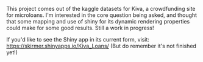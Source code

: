 This project comes out of the kaggle datasets for Kiva, a crowdfunding site for microloans. I'm interested in the core question being asked, and thought that some mapping and use of shiny for its dynamic rendering properties could make for some good results. Still a work in progress!

If you'd like to see the Shiny app in its current form, visit: https://skirmer.shinyapps.io/Kiva_Loans/ (But do remember it's not finished yet!)
